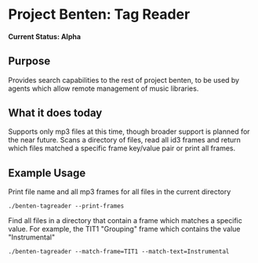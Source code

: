 # Project Benten: Tag Reader

#### Current Status: Alpha

## Purpose

Provides search capabilities to the rest of project benten, to be used by agents which allow remote management of music libraries.

## What it does today

Supports only mp3 files at this time, though broader support is planned for the near future. Scans a directory of files, read all id3 frames and return which files matched a specific frame key/value pair or print all frames.

## Example Usage

Print file name and all mp3 frames for all files in the current directory
```
./benten-tagreader --print-frames
```

Find all files in a directory that contain a frame which matches a specific value. For example, the TIT1 "Grouping" frame which contains the value "Instrumental"
```
./benten-tagreader --match-frame=TIT1 --match-text=Instrumental
```